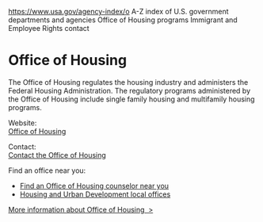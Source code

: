 

https://www.usa.gov/agency-index/o
A-Z index of U.S. government departments and agencies
Office of Housing programs
Immigrant and Employee Rights contact

# Office of Housing

The Office of Housing regulates the housing industry and administers the Federal Housing Administration. The regulatory programs administered by the Office of Housing include single family housing and multifamily housing programs.

Website:  
[Office of Housing](https://www.hud.gov/program_offices/housing)

Contact:  
[Contact the Office of Housing](https://www.hud.gov/program_offices/housing/contacts)

Find an office near you:  

* [Find an Office of Housing counselor near you](https://www.hud.gov/program_offices/housing/sfh/hcc)  
* [Housing and Urban Development local offices](https://www.hud.gov/program_offices/field_policy_mgt/localoffices)

[More information about Office of Housing  >](https://www.usa.gov/agencies/office-of-housing)
